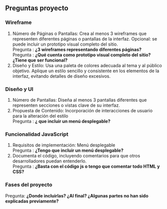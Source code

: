 ## Preguntas proyecto
### Wireframe  
1. Número de Páginas o Pantallas: Crea al menos 3 wireframes que representen diferentes páginas o pantallas de la interfaz. Opcional: se puede incluir un prototipo visual completo del sitio.  
Pregunta : **¿3 wireframes representando diferentes páginas?**  
Pregunta : **¿Qué cuenta como prototipo visual completo del sitio? ¿Tiene que ser funcional?**  
3. Diseño y Estilo: Usa una paleta de colores adecuada al tema y al público objetivo. Aplique un estilo sencillo y consistente en los elementos de la interfaz, evitando detalles de diseño excesivos.  
### Diseño y UI 
1. Número de Pantallas: Diseña al menos 3 pantallas diferentes que representen secciones o vistas clave de su interfaz.  
2. Propuesta de Contenido: Incorporación de interacciones de usuario para la alteración del estilo  
Pregunta : **¿ que incluir un menú desplegable?**  
### Funcionalidad JavaScript  
1. Requisitos de implementación: Menú desplegable  
Pregunta : **¿Tengo que incluir un menú desplegable?**  
2. Documenta el código, incluyendo comentarios para que otros desarrolladores puedan entenderlo.  
Pregunta : **¿Basta con el código js o tengo que comentar todo HTML y CSS?**  
### Fases del proyecto  
Pregunta: **¿Donde incluirlas? ¿Al final? ¿Algunas partes no han sido explicadas previamente?**  
 
